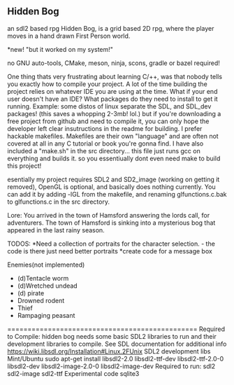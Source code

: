 Hidden Bog
------------------------------
an sdl2 based rpg Hidden Bog, is a grid based 2D rpg, where the player
moves in a hand drawn First Person world.

*new! "but it worked on my system!"

no GNU auto-tools, CMake, meson, ninja, scons, gradle or bazel required!

One thing thats very frustrating about learning C/++, was that
nobody tells you exactly how to compile your project. A lot of
the time building the project relies on whatever IDE you are using at
the time. What if your end user doesn't have an IDE? What packages do
they need to install to get it running.  Example: some distos of linux
separate the SDL, and SDL_dev packages! (this saves a whopping 2-3mb!
lol.)  but if you're downloading a free project from github and need
to compile it, you can only hope the developer left clear insutructions
in the readme for building.  I prefer hackable makefiles.  Makefiles
are their own "language" and are often not covered at all in any C
tutorial or book you're gonna find. I have also included a "make.sh"
in the src directory... this file just runs gcc on everything and
builds it. so you essentiually dont even need make to build this
project!

esentially my project requires SDL2 and SD2_image (working on getting
it removed), OpenGL is optional, and basically does nothing currently.
You can add it by adding -lGL from the makefile, and renaming
glfunctions.c.bak to glfunctions.c in the src directory.

Lore: You arrived in the town of Hamsford answering the lords call,
for adventurers.  The town of Hamsford is sinking into a mysterious
bog that appeared in the last rainy season.


TODOS:
*Need a collection of portraits for the character selection. - the code is there just need better portraits
*create code for a message box

Enemies(not implemented)
- (d)Tentacle worm
- (d)Wretched undead
- (d) pirate
- Drowned rodent
- Thief
- Rampaging peasant

===============================================
Required to Compile:
hidden bog needs some basic SDL2 libraries to run and their development libraries to compile.
See SDL documentation for additional info
https://wiki.libsdl.org/Installation#Linux.2FUnix
SDL2 development libs
     Mint/Ubuntu
	sudo apt-get install libsdl2-2.0  libsdl2-ttf-dev libsdl2-ttf-2.0-0 libsdl2-dev libsdl2-image-2.0-0 libsdl2-image-dev
Required to run:
	 sdl2 sdl2-image sdl2-ttf
Experimental code
	 sqlite3
